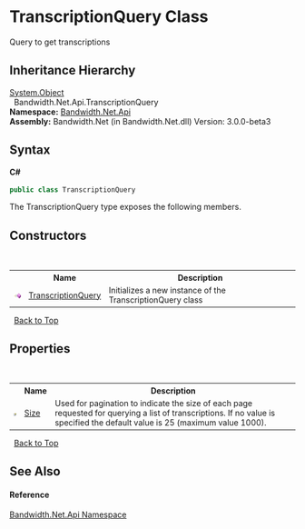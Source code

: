 ﻿# TranscriptionQuery Class
 

Query to get transcriptions


## Inheritance Hierarchy
<a href="http://msdn2.microsoft.com/en-us/library/e5kfa45b" target="_blank">System.Object</a><br />&nbsp;&nbsp;Bandwidth.Net.Api.TranscriptionQuery<br />
**Namespace:**&nbsp;<a href ="N_Bandwidth_Net_Api.md">Bandwidth.Net.Api</a><br />**Assembly:**&nbsp;Bandwidth.Net (in Bandwidth.Net.dll) Version: 3.0.0-beta3

## Syntax

**C#**<br />
``` C#
public class TranscriptionQuery
```

The TranscriptionQuery type exposes the following members.


## Constructors
&nbsp;<table><tr><th></th><th>Name</th><th>Description</th></tr><tr><td>![Public method](media/pubmethod.gif "Public method")</td><td><a href ="M_Bandwidth_Net_Api_TranscriptionQuery__ctor.md">TranscriptionQuery</a></td><td>
Initializes a new instance of the TranscriptionQuery class</td></tr></table>&nbsp;
<a href="#transcriptionquery-class">Back to Top</a>

## Properties
&nbsp;<table><tr><th></th><th>Name</th><th>Description</th></tr><tr><td>![Public property](media/pubproperty.gif "Public property")</td><td><a href ="P_Bandwidth_Net_Api_TranscriptionQuery_Size.md">Size</a></td><td>
Used for pagination to indicate the size of each page requested for querying a list of transcriptions. If no value is specified the default value is 25 (maximum value 1000).</td></tr></table>&nbsp;
<a href="#transcriptionquery-class">Back to Top</a>

## See Also


#### Reference
<a href ="N_Bandwidth_Net_Api.md">Bandwidth.Net.Api Namespace</a><br />